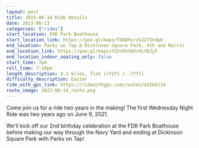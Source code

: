 ```yaml
---
layout: post
title: 2023-06-14 Ride Details
date: 2023-06-13
categories: ["rides"]
start_location: FDR Park Boathouse
start_location_link: https://goo.gl/maps/TdADhsrzGJ273ndp8
end_location: Parks on Tap @ Dickinson Square Park, 4th and Morris
end_location_link: https://goo.gl/maps/fZVrhht8XrXLYDJy5
end_location_indoor_seating_only: false
start_time: 7pm
roll_time: 7:10pm
length_description: 9.1 miles, flat (+72ft / -77ft)
difficulty_description: Easier
ride_with_gps_link: https://ridewithgps.com/routes/43266234
route_image: 2023-06-14_route.png
---
```

Come join us for a ride two years in the making! The first Wednesday Night Ride was two years ago on June 9, 2021. 

We'll kick off our 2nd birthday celebration at the FDR Park Boathouse before making our way through the Navy Yard and ending at Dickinson Square Park with Parks on Tap!